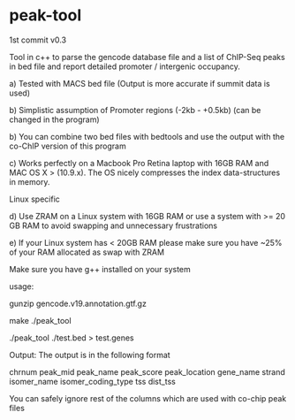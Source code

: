# peak-tool
1st commit v0.3

Tool in c++ to parse the gencode database file and a list of ChIP-Seq peaks in bed file and report detailed promoter / intergenic occupancy.

a) Tested with MACS bed file (Output is more accurate if summit data is used)

b) Simplistic assumption of Promoter regions (-2kb - +0.5kb) (can be changed in the program)

b) You can combine two bed files with bedtools and use the output with the co-ChIP version of this program

c) Works perfectly on a Macbook Pro Retina laptop with 16GB RAM and MAC OS X > (10.9.x).
   The OS nicely compresses the index data-structures in memory.

Linux specific 

d) Use ZRAM on a Linux system with 16GB RAM or use a system with >= 20 GB RAM to avoid swapping and unnecessary frustrations

e) If your Linux system has < 20GB RAM please make sure you have ~25% of your RAM allocated as swap with ZRAM

Make sure you have g++ installed on your system

usage:

gunzip gencode.v19.annotation.gtf.gz 

make ./peak_tool 

./peak_tool ./test.bed > test.genes

Output: The output is in the following format

chrnum peak_mid peak_name peak_score peak_location gene_name strand isomer_name isomer_coding_type tss dist_tss

You can safely ignore rest of the columns which are used with co-chip peak files
